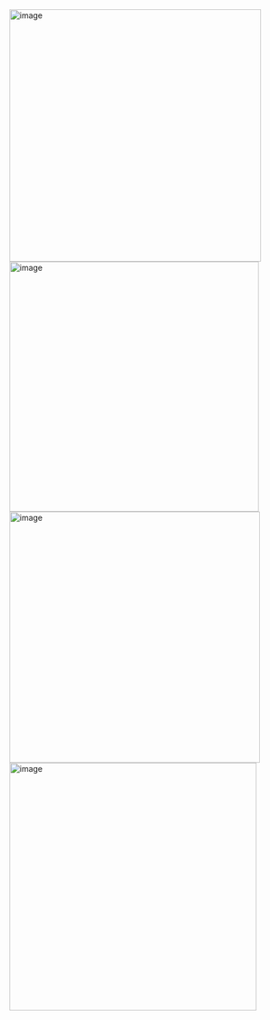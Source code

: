 <img width="444" alt="image" src="https://github.com/user-attachments/assets/e09d89bf-8eb1-48e1-a795-ac0e7eaa30e8" />
<img width="440" alt="image" src="https://github.com/user-attachments/assets/f9f5b016-e817-4ef8-b214-89fd858998b3" />
<img width="442" alt="image" src="https://github.com/user-attachments/assets/6d85c039-127a-4093-a3db-ad70f46efa50" />
<img width="436" alt="image" src="https://github.com/user-attachments/assets/0dea509c-dde2-45ca-966c-fd240625b589" />


